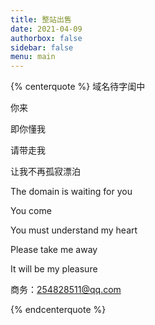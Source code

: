 ```yaml
---
title: 整站出售
date: 2021-04-09
authorbox: false
sidebar: false
menu: main
---
```



{% centerquote %} 域名待字闺中

你来

即你懂我

请带走我

让我不再孤寂漂泊

The domain is waiting for you

You come

You must understand my heart

Please take me away

It will be my pleasure

商务：254828511@qq.com

{% endcenterquote %}
